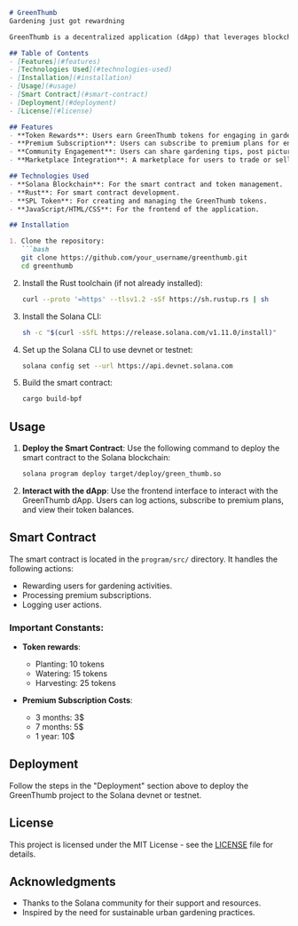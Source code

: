 ```markdown
# GreenThumb
Gardening just got rewardning

GreenThumb is a decentralized application (dApp) that leverages blockchain technology to promote urban gardening and sustainability. The platform incentivizes users with tokens for their gardening activities and provides a community-focused approach to enhancing urban greenery.

## Table of Contents
- [Features](#features)
- [Technologies Used](#technologies-used)
- [Installation](#installation)
- [Usage](#usage)
- [Smart Contract](#smart-contract)
- [Deployment](#deployment)
- [License](#license)

## Features
- **Token Rewards**: Users earn GreenThumb tokens for engaging in gardening activities such as planting, watering, and harvesting.
- **Premium Subscription**: Users can subscribe to premium plans for enhanced rewards and features.
- **Community Engagement**: Users can share gardening tips, post pictures, and interact with each other.
- **Marketplace Integration**: A marketplace for users to trade or sell their gardening products.

## Technologies Used
- **Solana Blockchain**: For the smart contract and token management.
- **Rust**: For smart contract development.
- **SPL Token**: For creating and managing the GreenThumb tokens.
- **JavaScript/HTML/CSS**: For the frontend of the application.

## Installation

1. Clone the repository:
   ```bash
   git clone https://github.com/your_username/greenthumb.git
   cd greenthumb
   ```

2. Install the Rust toolchain (if not already installed):
   ```bash
   curl --proto '=https' --tlsv1.2 -sSf https://sh.rustup.rs | sh
   ```

3. Install the Solana CLI:
   ```bash
   sh -c "$(curl -sSfL https://release.solana.com/v1.11.0/install)"
   ```

4. Set up the Solana CLI to use devnet or testnet:
   ```bash
   solana config set --url https://api.devnet.solana.com
   ```

5. Build the smart contract:
   ```bash
   cargo build-bpf
   ```

## Usage

1. **Deploy the Smart Contract**:
   Use the following command to deploy the smart contract to the Solana blockchain:
   ```bash
   solana program deploy target/deploy/green_thumb.so
   ```

2. **Interact with the dApp**:
   Use the frontend interface to interact with the GreenThumb dApp. Users can log actions, subscribe to premium plans, and view their token balances.

## Smart Contract

The smart contract is located in the `program/src/` directory. It handles the following actions:
- Rewarding users for gardening activities.
- Processing premium subscriptions.
- Logging user actions.

### Important Constants:
- **Token rewards**:
  - Planting: 10 tokens
  - Watering: 15 tokens
  - Harvesting: 25 tokens

- **Premium Subscription Costs**:
  - 3 months: 3$ 
  - 7 months: 5$ 
  - 1 year: 10$ 

## Deployment

Follow the steps in the "Deployment" section above to deploy the GreenThumb project to the Solana devnet or testnet.

## License

This project is licensed under the MIT License - see the [LICENSE](LICENSE) file for details.

## Acknowledgments

- Thanks to the Solana community for their support and resources.
- Inspired by the need for sustainable urban gardening practices.

```

